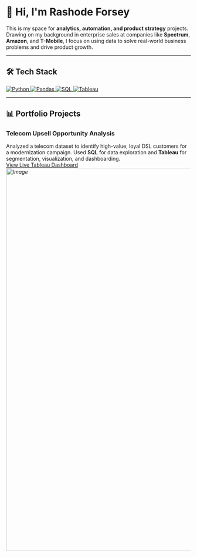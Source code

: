 # 👋 Hi, I'm Rashode Forsey

This is my space for **analytics, automation, and product strategy** projects. Drawing on my background in enterprise sales at companies like **Spectrum**, **Amazon**, and **T-Mobile**, I focus on using data to solve real-world business problems and drive product growth.

---

## 🛠️ Tech Stack

<p align="left">
  <a href="https://www.python.org" target="_blank" rel="noreferrer">
    <img src="https://img.shields.io/badge/Python-3776AB?style=for-the-badge&logo=python&logoColor=white" alt="Python">
  </a>
  <a href="https://pandas.pydata.org/" target="_blank" rel="noreferrer">
    <img src="https://img.shields.io/badge/Pandas-150458?style=for-the-badge&logo=pandas&logoColor=white" alt="Pandas">
  </a>
  <a href="https://www.mysql.com/" target="_blank" rel="noreferrer">
    <img src="https://img.shields.io/badge/SQL-025E8C?style=for-the-badge&logo=postgresql&logoColor=white" alt="SQL">
  </a>
  <a href="https://www.tableau.com/" target="_blank" rel="noreferrer">
    <img src="https://img.shields.io/badge/Tableau-E97627?style=for-the-badge&logo=tableau&logoColor=white" alt="Tableau">
  </a>
</p>

---

## 📊 Portfolio Projects

### Telecom Upsell Opportunity Analysis

Analyzed a telecom dataset to identify high-value, loyal DSL customers for a modernization campaign. Used **SQL** for data exploration and **Tableau** for segmentation, visualization, and dashboarding.  
[View Live Tableau Dashboard](https://public.tableau.com/app/profile/rashode.forsey/viz/TelecomUpsellOpportunityAnalysis/AnalysisofUpsellOpportunitiesforPremiumInternet)
*<img width="1905" height="1041" alt="Image" src="https://github.com/user-attachments/assets/8a720bcc-9697-4406-9971-a6b2d975da6d" />*

